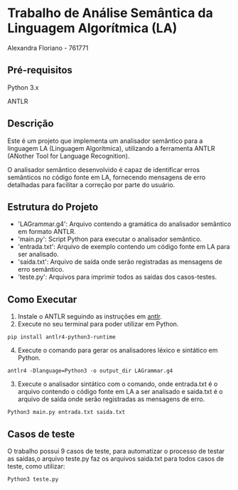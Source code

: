 # Trabalho de Análise Semântica da Linguagem Algorítmica (LA)

Alexandra Floriano - 761771

## Pré-requisitos

Python 3.x

ANTLR

## Descrição

Este é um projeto que implementa um analisador semântico para a linguagem LA (Linguagem Algorítmica), utilizando a ferramenta ANTLR (ANother Tool for Language Recognition).

O analisador semântico desenvolvido é capaz de identificar erros semânticos no código fonte em LA, fornecendo mensagens de erro detalhadas para facilitar a correção por parte do usuário.

## Estrutura do Projeto

* 'LAGrammar.g4': Arquivo contendo a gramática do analisador semântico em formato ANTLR.
* 'main.py': Script Python para executar o analisador semântico.
* 'entrada.txt': Arquivo de exemplo contendo um código fonte em LA para ser analisado.
* 'saida.txt': Arquivo de saída onde serão registradas as mensagens de erro semântico.
* 'teste.py': Arquivos para imprimir todos as saídas dos casos-testes.

## Como Executar

1. Instale o ANTLR seguindo as instruções em [antlr](https://www.antlr.org/).
2. Execute no seu terminal para poder utilizar em Python.

```Python3
pip install antlr4-python3-runtime
```

4. Execute o comando para gerar os analisadores léxico e sintático em Python.

```Python3
antlr4 -Dlanguage=Python3 -o output_dir LAGrammar.g4
```

3. Execute o analisador sintático com o comando, onde entrada.txt é o arquivo contendo o código fonte em LA a ser analisado e saida.txt é o arquivo de saída onde serão registradas as mensagens de erro.

```Python3
Python3 main.py entrada.txt saida.txt
```

## Casos de teste

O trabalho possui 9 casos de teste, para automatizar o processo de testar as saidas,o arquivo teste.py faz os arquivos saida.txt para todos casos de teste, como utilizar:

```Python3
Python3 teste.py
```
